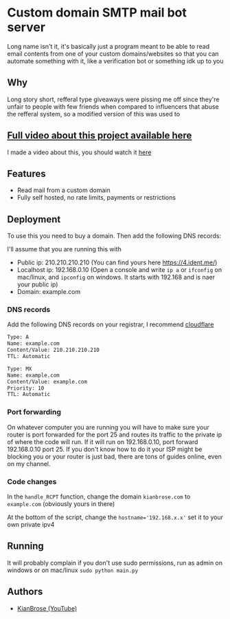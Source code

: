 
# Custom domain SMTP mail bot server

Long name isn't it, it's basically just a program meant to be able to read email contents from one of your custom domains/websites so that you can automate something with it, like a verification bot or something idk up to you


## Why

Long story short, refferal type giveaways were pissing me off since they're unfair to people with few friends when compared to influencers that abuse the refferal system, so a modified version of this was used to 

## [Full video about this project available here](https://www.youtube.com/KianBrose)
I made a video about this, you should watch it [here](https://www.youtube.com/KianBrose)
## Features

- Read mail from a custom domain
- Fully self hosted, no rate limits, payments or restrictions


## Deployment

To use this you need to buy a domain. Then add the following DNS records:

I'll assume that you are running this with

- Public ip: 210.210.210.210 (You can find yours here https://4.ident.me/)
- Localhost ip: 192.168.0.10 (Open a console and write `ip a` or `ifconfig` on mac/linux, and `ipconfig` on windows. It starts with 192.168 and is naer your public ip)
- Domain: example.com

### DNS records
Add the following DNS records on your registrar, I recommend [cloudflare](https://cloudflare.com/)
```bash
Type: A
Name: example.com
Content/Value: 210.210.210.210
TTL: Automatic
```

```bash
Type: MX
Name: example.com
Content/Value: example.com
Priority: 10
TTL: Automatic
```
### Port forwarding
On whatever computer you are running you will have to make sure your router is port forwarded for the port 25 and routes its traffic to the private ip of where the code will run. If it will run on 192.168.0.10, port forward 192.168.0.10 port 25. If you don't know how to do it your ISP might be blocking you or your router is just bad, there are tons of guides online, even on my channel.

### Code changes
In the `handle_RCPT` function, change the domain `kianbrose.com` to `example.com` (obviously yours in there)

At the bottom of the script, change the `hostname='192.168.x.x'` set it to your own private ipv4

## Running
It will probably complain if you don't use sudo permissions, run as admin on windows or on mac/linux `sudo python main.py`
## Authors

- [KianBrose (YouTube)](https://www.youtube.com/KianBrose)

